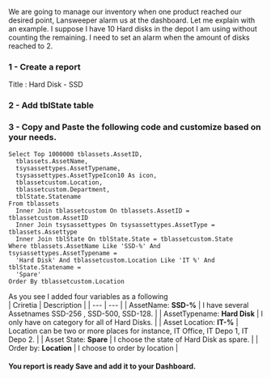 We are going to manage our inventory when one product reached our desired point, Lansweeper alarm us at the dashboard. Let me explain with an example. I suppose I have 10 Hard disks in the depot I am using without counting the remaining. I need to set an alarm when the amount of disks reached to 2.
### 1 - Create a report
Title : Hard Disk - SSD
### 2 - Add tblState table
### 3 - Copy and Paste the following code and customize based on your needs.
```
Select Top 1000000 tblassets.AssetID,
  tblassets.AssetName,
  tsysassettypes.AssetTypename,
  tsysassettypes.AssetTypeIcon10 As icon,
  tblassetcustom.Location,
  tblassetcustom.Department,
  tblState.Statename
From tblassets
  Inner Join tblassetcustom On tblassets.AssetID = tblassetcustom.AssetID
  Inner Join tsysassettypes On tsysassettypes.AssetType = tblassets.Assettype
  Inner Join tblState On tblState.State = tblassetcustom.State
Where tblassets.AssetName Like 'SSD-%' And tsysassettypes.AssetTypename =
  'Hard Disk' And tblassetcustom.Location Like 'IT %' And tblState.Statename =
  'Spare'
Order By tblassetcustom.Location
```
As you see I added four variables as a following</br>
| Criretia | Description | 
| --- | --- | 
| AssetName: **SSD-%** | I have several Assetnames SSD-256 , SSD-500, SSD-128. | 
| AssetTypename: **Hard Disk** | I only have on category for all of Hard Disks. |
| Asset Location: **IT-%** | Location can be two or more places for instance, IT Office, IT Depo 1, IT Depo 2. | 
| Asset State: **Spare** | I choose the state of Hard Disk as spare. |
| Order by: **Location** | I choose to order by location |

#### You report is ready Save and add it to your Dashboard.

